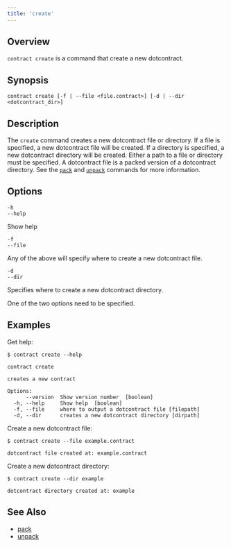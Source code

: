 ```yaml
---
title: 'create'
---
```


## Overview

`contract create` is a command that create a new dotcontract.

## Synopsis

```wrapped
contract create [-f | --file <file.contract>] [-d | --dir <dotcontract_dir>]
```

## Description

The `create` command creates a new dotcontract file or directory. If a file is specified, a new dotcontract file will be created. If a directory is specified, a new dotcontract directory will be created. Either a path to a file or directory must be specified. A dotcontract file is a packed version of a dotcontract directory. See the [`pack`](/docs/cli/pack) and [`unpack`](/docs/cli/upack) commands for more information.
## Options

```flags
-h
--help
```
Show help 

```flags
-f
--file
```
Any of the above will specify where to create a new dotcontract file.

```flags
-d
--dir
```
Specifies where to create a new dotcontract directory.

One of the two options need to be specified. 

## Examples

Get help: 

```shell
$ contract create --help 

contract create

creates a new contract

Options:
      --version  Show version number  [boolean]
  -h, --help     Show help  [boolean]
  -f, --file     where to output a dotcontract file [filepath]
  -d, --dir      creates a new dotcontract directory [dirpath]
```

Create a new dotcontract file:

```shell
$ contract create --file example.contract

dotcontract file created at: example.contract
```

Create a new dotcontract directory:

```shell
$ contract create --dir example

dotcontract directory created at: example
```

## See Also

* [pack](/docs/cli/pack)
* [unpack](/docs/cli/unpack)
